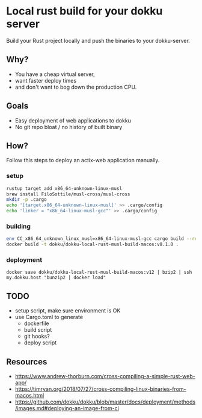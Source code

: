 # Local rust build for your dokku server
Build your Rust project locally and push the binaries to your dokku-server.


## Why?
- You have a cheap virtual server,
- want faster deploy times
- and don't want to bog down the production CPU.


## Goals
- Easy deployment of web applications to dokku
- No git repo bloat / no history of built binary


## How?
Follow this steps to deploy an actix-web application manually.

### setup
```sh
rustup target add x86_64-unknown-linux-musl
brew install FiloSottile/musl-cross/musl-cross
mkdir -p .cargo
echo '[target.x86_64-unknown-linux-musl]' >> .cargo/config
echo 'linker = "x86_64-linux-musl-gcc"' >> .cargo/config
```

### building
```sh
env CC_x86_64_unknown_linux_musl=x86_64-linux-musl-gcc cargo build --release --target=x86_64-unknown-linux-musl
docker build -t dokku/dokku-local-rust-musl-build-macos:v0.1.0 .
```

### deployment
```
docker save dokku/dokku-local-rust-musl-build-macos:v12 | bzip2 | ssh my.dokku.host "bunzip2 | docker load"
```

## TODO
- setup script, make sure environment is OK
- use Cargo.toml to generate
    - dockerfile
    - build script
    - git hooks?
    - deploy script


## Resources
- https://www.andrew-thorburn.com/cross-compiling-a-simple-rust-web-app/
- https://timryan.org/2018/07/27/cross-compiling-linux-binaries-from-macos.html
- https://github.com/dokku/dokku/blob/master/docs/deployment/methods/images.md#deploying-an-image-from-ci